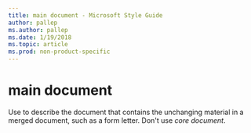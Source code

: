 ```yaml
---
title: main document - Microsoft Style Guide
author: pallep
ms.author: pallep
ms.date: 1/19/2018
ms.topic: article
ms.prod: non-product-specific
---
```


# main document

Use to describe the document that contains the unchanging material in a merged document, such as a form letter. Don't use *core document*.
